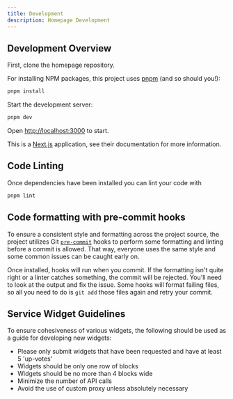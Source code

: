 ```yaml
---
title: Development
description: Homepage Development
---
```


## Development Overview

First, clone the homepage repository.

For installing NPM packages, this project uses [pnpm](https://pnpm.io/) (and so should you!):

```bash
pnpm install
```

Start the development server:

```bash
pnpm dev
```

Open [http://localhost:3000](http://localhost:3000) to start.

This is a [Next.js](https://nextjs.org/) application, see their documentation for more information.

## Code Linting

Once dependencies have been installed you can lint your code with

```bash
pnpm lint
```

## Code formatting with pre-commit hooks

To ensure a consistent style and formatting across the project source, the project utilizes Git [`pre-commit`](https://git-scm.com/book/en/v2/Customizing-Git-Git-Hooks) hooks to perform some formatting and linting before a commit is allowed.
That way, everyone uses the same style and some common issues can be caught early on.

Once installed, hooks will run when you commit. If the formatting isn't quite right or a linter catches something, the commit will be rejected.
You'll need to look at the output and fix the issue. Some hooks will format failing files, so all you need to do is `git add` those files again
and retry your commit.

## Service Widget Guidelines

To ensure cohesiveness of various widgets, the following should be used as a guide for developing new widgets:

- Please only submit widgets that have been requested and have at least 5 'up-votes'
- Widgets should be only one row of blocks
- Widgets should be no more than 4 blocks wide
- Minimize the number of API calls
- Avoid the use of custom proxy unless absolutely necessary
